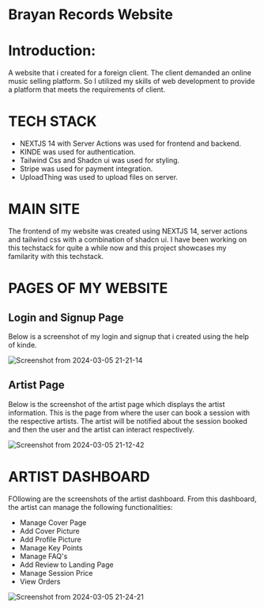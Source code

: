 # Brayan Records Website 
# Introduction:
A website that i created for a foreign client. The client demanded an online music selling platform. So I utilized my skills of web development to provide a platform that meets the requirements of client.

# TECH STACK
+ NEXTJS 14 with Server Actions was used for frontend and backend.
+ KINDE was used for authentication.
+ Tailwind Css and Shadcn ui was used for styling.
+ Stripe was used for payment integration.
+ UploadThing was used to upload files on server.

# MAIN SITE 
The frontend of my website was created using NEXTJS 14, server actions and tailwind css with a combination of shadcn ui. I have been working on this techstack for quite a while now and this project showcases my familarity with this techstack.

# PAGES OF MY WEBSITE

## Login and Signup Page
Below is a screenshot of my login and signup that i created using the help of kinde.

![Screenshot from 2024-03-05 21-21-14](https://github.com/HammadGhuman/BrayanRecords/assets/105695068/387c6d8f-11a0-4409-9528-880b7890e532)


## Artist Page
Below is the screenshot of the artist page which displays the artist information. This is the page from where the user can book a session with the respective artists. The artist will be notified about the session booked and then the user and the artist can interact respectively.

![Screenshot from 2024-03-05 21-12-42](https://github.com/HammadGhuman/BrayanRecords/assets/105695068/d964eb83-d5d1-4c00-9467-c13c41c2ee33)


# ARTIST DASHBOARD
FOllowing are the screenshots of the artist dashboard. 
From this dashboard, the artist can manage the following functionalities:
+ Manage Cover Page
+ Add Cover Picture
+ Add Profile Picture
+ Manage Key Points
+ Manage FAQ's
+ Add Review to Landing Page
+ Manage Session Price
+ View Orders
  
![Screenshot from 2024-03-05 21-24-21](https://github.com/HammadGhuman/BrayanRecords/assets/105695068/ec76a181-cb99-496c-884f-82dc6beb0e54)


